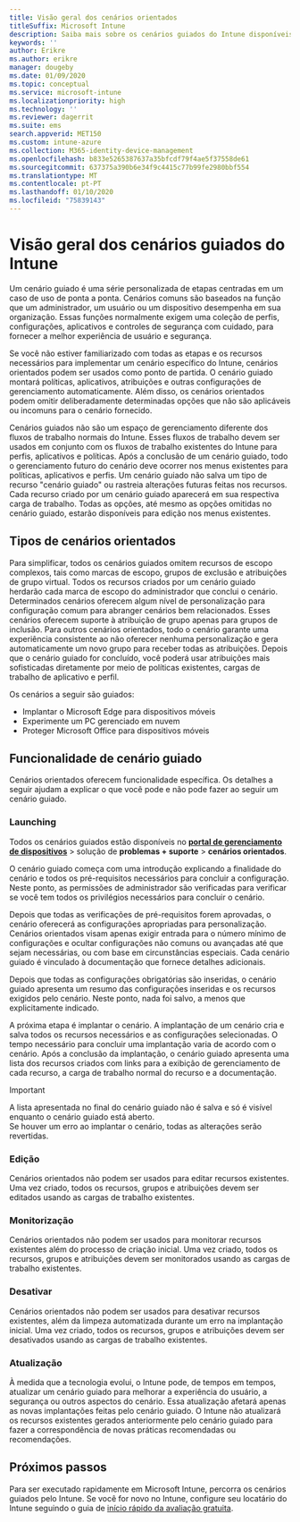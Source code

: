 ```yaml
---
title: Visão geral dos cenários orientados
titleSuffix: Microsoft Intune
description: Saiba mais sobre os cenários guiados do Intune disponíveis no portal de gerenciamento de dispositivos Microsoft 365.
keywords: ''
author: Erikre
ms.author: erikre
manager: dougeby
ms.date: 01/09/2020
ms.topic: conceptual
ms.service: microsoft-intune
ms.localizationpriority: high
ms.technology: ''
ms.reviewer: dagerrit
ms.suite: ems
search.appverid: MET150
ms.custom: intune-azure
ms.collection: M365-identity-device-management
ms.openlocfilehash: b833e5265387637a35bfcdf79f4ae5f37558de61
ms.sourcegitcommit: 637375a390b6e34f9c4415c77b99fe2980bbf554
ms.translationtype: MT
ms.contentlocale: pt-PT
ms.lasthandoff: 01/10/2020
ms.locfileid: "75839143"
---
```

# <a name="intune-guided-scenarios-overview"></a>Visão geral dos cenários guiados do Intune 

Um cenário guiado é uma série personalizada de etapas centradas em um caso de uso de ponta a ponta. Cenários comuns são baseados na função que um administrador, um usuário ou um dispositivo desempenha em sua organização. Essas funções normalmente exigem uma coleção de perfis, configurações, aplicativos e controles de segurança com cuidado, para fornecer a melhor experiência de usuário e segurança.    

Se você não estiver familiarizado com todas as etapas e os recursos necessários para implementar um cenário específico do Intune, cenários orientados podem ser usados como ponto de partida. O cenário guiado montará políticas, aplicativos, atribuições e outras configurações de gerenciamento automaticamente. Além disso, os cenários orientados podem omitir deliberadamente determinadas opções que não são aplicáveis ou incomuns para o cenário fornecido. 

Cenários guiados não são um espaço de gerenciamento diferente dos fluxos de trabalho normais do Intune. Esses fluxos de trabalho devem ser usados em conjunto com os fluxos de trabalho existentes do Intune para perfis, aplicativos e políticas. Após a conclusão de um cenário guiado, todo o gerenciamento futuro do cenário deve ocorrer nos menus existentes para políticas, aplicativos e perfis. Um cenário guiado não salva um tipo de recurso "cenário guiado" ou rastreia alterações futuras feitas nos recursos. Cada recurso criado por um cenário guiado aparecerá em sua respectiva carga de trabalho. Todas as opções, até mesmo as opções omitidas no cenário guiado, estarão disponíveis para edição nos menus existentes.  

## <a name="types-of-guided-scenarios"></a>Tipos de cenários orientados 

Para simplificar, todos os cenários guiados omitem recursos de escopo complexos, tais como marcas de escopo, grupos de exclusão e atribuições de grupo virtual. Todos os recursos criados por um cenário guiado herdarão cada marca de escopo do administrador que conclui o cenário. Determinados cenários oferecem algum nível de personalização para configuração comum para abranger cenários bem relacionados. Esses cenários oferecem suporte à atribuição de grupo apenas para grupos de inclusão. Para outros cenários orientados, todo o cenário garante uma experiência consistente ao não oferecer nenhuma personalização e gera automaticamente um novo grupo para receber todas as atribuições. Depois que o cenário guiado for concluído, você poderá usar atribuições mais sofisticadas diretamente por meio de políticas existentes, cargas de trabalho de aplicativo e perfil.  

Os cenários a seguir são guiados: 
- Implantar o Microsoft Edge para dispositivos móveis 
- Experimente um PC gerenciado em nuvem
- Proteger Microsoft Office para dispositivos móveis 

## <a name="guided-scenario-functionality"></a>Funcionalidade de cenário guiado 

Cenários orientados oferecem funcionalidade específica. Os detalhes a seguir ajudam a explicar o que você pode e não pode fazer ao seguir um cenário guiado.

### <a name="launching"></a>Launching  

Todos os cenários guiados estão disponíveis no **[portal de gerenciamento de dispositivos](https://devicemanagement.microsoft.com)**  > solução de **problemas + suporte** > **cenários orientados**. 

O cenário guiado começa com uma introdução explicando a finalidade do cenário e todos os pré-requisitos necessários para concluir a configuração. Neste ponto, as permissões de administrador são verificadas para verificar se você tem todos os privilégios necessários para concluir o cenário.  

Depois que todas as verificações de pré-requisitos forem aprovadas, o cenário oferecerá as configurações apropriadas para personalização. Cenários orientados visam apenas exigir entrada para o número mínimo de configurações e ocultar configurações não comuns ou avançadas até que sejam necessárias, ou com base em circunstâncias especiais. Cada cenário guiado é vinculado à documentação que fornece detalhes adicionais. 

Depois que todas as configurações obrigatórias são inseridas, o cenário guiado apresenta um resumo das configurações inseridas e os recursos exigidos pelo cenário. Neste ponto, nada foi salvo, a menos que explicitamente indicado.

A próxima etapa é implantar o cenário. A implantação de um cenário cria e salva todos os recursos necessários e as configurações selecionadas. O tempo necessário para concluir uma implantação varia de acordo com o cenário. Após a conclusão da implantação, o cenário guiado apresenta uma lista dos recursos criados com links para a exibição de gerenciamento de cada recurso, a carga de trabalho normal do recurso e a documentação. 

> [!IMPORTANT]
> A lista apresentada no final do cenário guiado não é salva e só é visível enquanto o cenário guiado está aberto.  
Se houver um erro ao implantar o cenário, todas as alterações serão revertidas. 

### <a name="editing"></a>Edição 

Cenários orientados não podem ser usados para editar recursos existentes. Uma vez criado, todos os recursos, grupos e atribuições devem ser editados usando as cargas de trabalho existentes.

### <a name="monitoring"></a>Monitorização 

Cenários orientados não podem ser usados para monitorar recursos existentes além do processo de criação inicial. Uma vez criado, todos os recursos, grupos e atribuições devem ser monitorados usando as cargas de trabalho existentes. 

### <a name="retiring"></a>Desativar 

Cenários orientados não podem ser usados para desativar recursos existentes, além da limpeza automatizada durante um erro na implantação inicial. Uma vez criado, todos os recursos, grupos e atribuições devem ser desativados usando as cargas de trabalho existentes. 

### <a name="updating"></a>Atualização

À medida que a tecnologia evolui, o Intune pode, de tempos em tempos, atualizar um cenário guiado para melhorar a experiência do usuário, a segurança ou outros aspectos do cenário. Essa atualização afetará apenas as novas implantações feitas pelo cenário guiado. O Intune não atualizará os recursos existentes gerados anteriormente pelo cenário guiado para fazer a correspondência de novas práticas recomendadas ou recomendações.  

## <a name="next-steps"></a>Próximos passos

Para ser executado rapidamente em Microsoft Intune, percorra os cenários guiados pelo Intune. Se você for novo no Intune, configure seu locatário do Intune seguindo o guia de [início rápido da avaliação gratuita](free-trial-sign-up.md).
